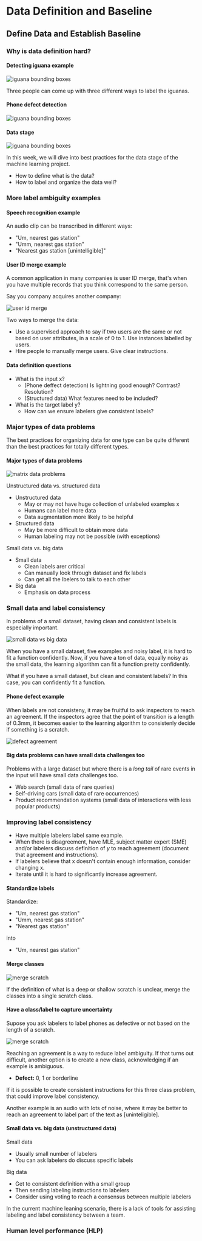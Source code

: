 # Data Definition and Baseline

## Define Data and Establish Baseline 

### Why is data definition hard?

#### Detecting iguana example

![iguana bounding boxes](figures/course1/week3/iguana_bounding_boxes.png)

Three people can come up with three different ways to label the iguanas.

#### Phone defect detection

![iguana bounding boxes](figures/course1/week3/phone_defect_bounding_boxes.png)

#### Data stage

![iguana bounding boxes](figures/course1/week3/data_stage.png)

In this week, we will dive into best practices for the data stage of the machine learning project.

- How to define what is the data?
- How to label and organize the data well?

### More label ambiguity examples

#### Speech recognition example

An audio clip can be transcribed in different ways:
- "Um, nearest gas station"
- "Umm, nearest gas station"
- "Nearest gas station [unintelligible]"

#### User ID merge example

A common application in many companies is user ID merge, that's when you have multiple records that you think correspond to the same person.

Say you company acquires another company:

![user id merge](figures/course1/week3/user_id_merge.png)

Two ways to merge the data:
- Use a supervised approach to say if two users are the same or not based on user attributes, in a scale of 0 to 1. Use instances labelled by users.
- Hire people to manually merge users. Give clear instructions.

#### Data definition questions

- What is the input x?
    - (Phone deffect detection) Is lightning good enough? Contrast? Resolution?
    - (Structured data) What features need to be included?
- What is the target label y?
    - How can we ensure labelers give consistent labels?

### Major types of data problems

The best practices for organizing data for one type can be quite different than the best practices for totally different types.

#### Major types of data problems

 ![matrix data problems](figures/course1/week3/matrix_data_problems.png)

Unstructured data vs. structured data

- Unstructured data
    - May or may not have huge collection of unlabeled examples x
    - Humans can label more data
    - Data augmentation more likely to be helpful
- Structured data
    - May be more difficult to obtain more data
    - Human labeling may not be possible (with exceptions)

Small data vs. big data

- Small data
    - Clean labels arer critical
    - Can manually look through dataset and fix labels
    - Can get all the lbelers to talk to each other
- Big data
    - Emphasis on data process

### Small data and label consistency

In problems of a small dataset, having clean and consistent labels is especially important. 

![small data vs big data](figures/course1/week3/small_data_big_data.png)

When you have a small dataset, five examples and noisy label, it is hard to fit a function confidently. Now, if you have a ton of data, equally noisy as the small data, the learning algorithm can fit a function pretty confidently.

What if you have a small dataset, but clean and consistent labels? In this case, you can confidently fit a function.

#### Phone defect example

When labels are not consisteny, it may be fruitful to ask inspectors to reach an agreement. If the inspectors agree that the point of transition is a length of 0.3mm, it becomes easier to the learning algorithm to consistenly decide if something is a scratch.

![defect agreement](figures/course1/week3/defect_agreement.png)

#### Big data problems can have small data challenges too

Problems with a large dataset but where there is a *long tail* of rare events in the input will have small data challenges too.
- Web search (small data of rare queries)
- Self-driving cars (small data of rare occurrences)
- Product recommendation systems (small data of interactions with less popular products)

### Improving label consistency

- Have multiple labelers label same example.
- When there is disagreement, have MLE, subject matter expert (SME) and/or labelers discuss definition of _y_ to reach agreement (document that agreement and instructions).
- If labelers believe that x doesn't contain enough information, consider changing x.
- Iterate until it is hard to significantly increase agreement.

#### Standardize labels

Standardize:
- "Um, nearest gas station"
- "Umm, nearest gas station"
- "Nearest gas station"

into 
- "Um, nearest gas station"

#### Merge classes

![merge scratch](figures/course1/week3/merge_scratch.png)

If the definition of what is a deep or shallow scratch is unclear, merge the classes into a single scratch class. 

#### Have a class/label to capture uncertainty

Supose you ask labelers to label phones as defective or not based on the length of a scratch.

![merge scratch](figures/course1/week3/scratch_length.png)

Reaching an agreement is a way to reduce label ambiguity. If that turns out difficult, another option is to create a new class, acknowledging if an example is ambiguous.

- **Defect:** 0, 1 or borderline

If it is possible to create consistent instructions for this three class problem, that could improve label consistency.

Another example is an audio with lots of noise, where it may be better to reach an agreement to label part of the text as [uninteligible].

#### Small data vs. big data (unstructured data)

Small data
- Usually small number of labelers
- You can ask labelers do discuss specific labels

Big data
- Get to consistent definition with a small group
- Then sending labeling instructions to labelers
- Consider using voting to reach a consensus between multiple labelers

In the current machine leaning scenario, there is a lack of tools for assisting labeling and label consistency between a team.

### Human level performance (HLP)